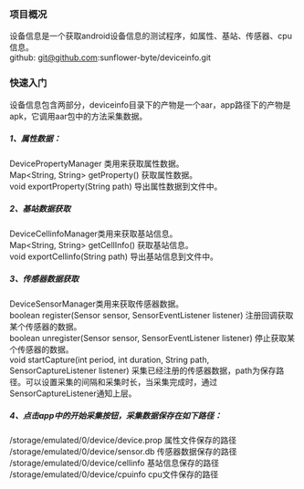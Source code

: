 ### 项目概况
设备信息是一个获取android设备信息的测试程序，如属性、基站、传感器、cpu信息。   
github: git@github.com:sunflower-byte/deviceinfo.git

### 快速入门
设备信息包含两部分，deviceinfo目录下的产物是一个aar，app路径下的产物是apk，它调用aar包中的方法采集数据。  
##### 1、属性数据：  
DevicePropertyManager 类用来获取属性数据。  
Map<String, String> getProperty() 获取属性数据。  
void exportProperty(String path) 导出属性数据到文件中。  
 
##### 2、基站数据获取  
DeviceCellinfoManager类用来获取基站信息。  
Map<String, String> getCellInfo() 获取基站信息。  
void exportCellinfo(String path) 导出基站信息到文件中。  

##### 3、传感器数据获取  
DeviceSensorManager类用来获取传感器数据。  
boolean register(Sensor sensor, SensorEventListener listener) 注册回调获取某个传感器的数据。  
boolean unregister(Sensor sensor, SensorEventListener listener) 停止获取某个传感器的数据。  
void startCapture(int period, int duration, String path, SensorCaptureListener listener) 采集已经注册的传感器数据，path为保存路径。可以设置采集的间隔和采集时长，当采集完成时，通过SensorCaptureListener通知上层。  

##### 4、点击app中的开始采集按钮，采集数据保存在如下路径：  
/storage/emulated/0/device/device.prop 属性文件保存的路径  
/storage/emulated/0/device/sensor.db 传感器数据保存的路径  
/storage/emulated/0/device/cellinfo 基站信息保存的路径  
/storage/emulated/0/device/cpuinfo cpu文件保存的路径  
